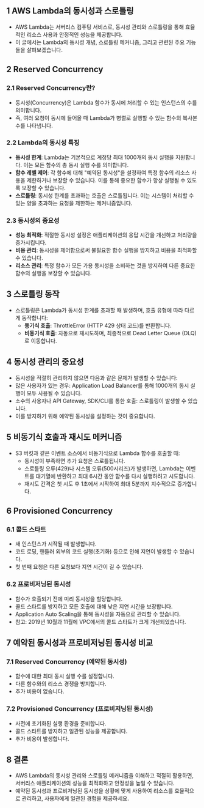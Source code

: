 ## 1 AWS Lambda의 동시성과 스로틀링

- AWS Lambda는 서버리스 컴퓨팅 서비스로, 동시성 관리와 스로틀링을 통해 효율적인 리소스 사용과 안정적인 성능을 제공합니다. 
- 이 글에서는 Lambda의 동시성 개념, 스로틀링 메커니즘, 그리고 관련된 주요 기능들을 살펴보겠습니다.



## 2 Reserved Concurrency

### 2.1 Reserved Concurrency란?

- 동시성(Concurrency)은 Lambda 함수가 동시에 처리할 수 있는 인스턴스의 수를 의미합니다. 
- 즉, 여러 요청이 동시에 들어올 때 Lambda가 병렬로 실행할 수 있는 함수의 복사본 수를 나타냅니다.



### 2.2 Lambda의 동시성 특징

- **동시성 한계**: Lambda는 기본적으로 계정당 최대 1000개의 동시 실행을 지원합니다. 이는 모든 함수의 총 동시 실행 수를 의미합니다.
- **함수 레벨 제어**: 각 함수에 대해 "예약된 동시성"을 설정하여 특정 함수의 리소스 사용을 제한하거나 보장할 수 있습니다. 이를 통해 중요한 함수가 항상 실행될 수 있도록 보장할 수 있습니다.
- **스로틀링**: 동시성 한계를 초과하는 호출은 스로틀됩니다. 이는 시스템이 처리할 수 있는 양을 초과하는 요청을 제한하는 메커니즘입니다.



### 2.3 동시성의 중요성

- **성능 최적화**: 적절한 동시성 설정은 애플리케이션의 응답 시간을 개선하고 처리량을 증가시킵니다.
- **비용 관리**: 동시성을 제어함으로써 불필요한 함수 실행을 방지하고 비용을 최적화할 수 있습니다.
- **리소스 관리**: 특정 함수가 모든 가용 동시성을 소비하는 것을 방지하여 다른 중요한 함수의 실행을 보장할 수 있습니다.



## 3 스로틀링 동작

- 스로틀링은 Lambda가 동시성 한계를 초과할 때 발생하며, 호출 유형에 따라 다르게 동작합니다:
	- **동기식 호출**: ThrottleError (HTTP 429 상태 코드)를 반환합니다.
	- **비동기식 호출**: 자동으로 재시도하며, 최종적으로 Dead Letter Queue (DLQ)로 이동합니다.



## 4 동시성 관리의 중요성

- 동시성을 적절히 관리하지 않으면 다음과 같은 문제가 발생할 수 있습니다:
- 많은 사용자가 있는 경우: Application Load Balancer를 통해 1000개의 동시 실행이 모두 사용될 수 있습니다.
- 소수의 사용자나 API Gateway, SDK/CLI를 통한 호출: 스로틀링이 발생할 수 있습니다.
- 이를 방지하기 위해 예약된 동시성을 설정하는 것이 중요합니다.



## 5 비동기식 호출과 재시도 메커니즘

- S3 버킷과 같은 이벤트 소스에서 비동기식으로 Lambda 함수를 호출할 때:
	- 동시성이 부족하면 추가 요청은 스로틀됩니다.
	- 스로틀링 오류(429)나 시스템 오류(500시리즈)가 발생하면, Lambda는 이벤트를 대기열에 반환하고 최대 6시간 동안 함수를 다시 실행하려고 시도합니다.
	- 재시도 간격은 첫 시도 후 1초에서 시작하여 최대 5분까지 지수적으로 증가합니다.



## 6 Provisioned Concurrency

### 6.1 콜드 스타트

- 새 인스턴스가 시작될 때 발생합니다.
- 코드 로딩, 핸들러 외부의 코드 실행(초기화) 등으로 인해 지연이 발생할 수 있습니다.
- 첫 번째 요청은 다른 요청보다 지연 시간이 길 수 있습니다.



### 6.2 프로비저닝된 동시성

- 함수가 호출되기 전에 미리 동시성을 할당합니다.
- 콜드 스타트를 방지하고 모든 호출에 대해 낮은 지연 시간을 보장합니다.
- Application Auto Scaling을 통해 동시성을 자동으로 관리할 수 있습니다.
- 참고: 2019년 10월과 11월에 VPC에서의 콜드 스타트가 크게 개선되었습니다.



## 7 예약된 동시성과 프로비저닝된 동시성 비교

### 7.1 Reserved Concurrency (예약된 동시성)

- 함수에 대한 최대 동시 실행 수를 설정합니다.
- 다른 함수와의 리소스 경쟁을 방지합니다.
- 추가 비용이 없습니다.



### 7.2 Provisioned Concurrency (프로비저닝된 동시성)

- 사전에 초기화된 실행 환경을 준비합니다.
- 콜드 스타트를 방지하고 일관된 성능을 제공합니다.
- 추가 비용이 발생합니다.



## 8 결론

- AWS Lambda의 동시성 관리와 스로틀링 메커니즘을 이해하고 적절히 활용하면, 서버리스 애플리케이션의 성능을 최적화하고 안정성을 높일 수 있습니다. 
- 예약된 동시성과 프로비저닝된 동시성을 상황에 맞게 사용하여 리소스를 효율적으로 관리하고, 사용자에게 일관된 경험을 제공하세요.